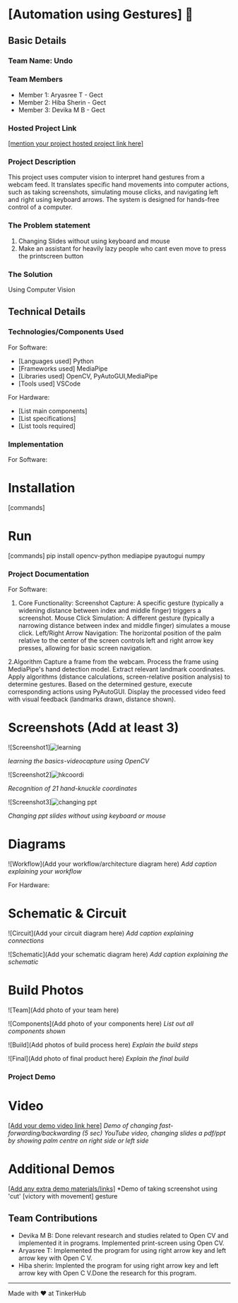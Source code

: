 

# [Automation using Gestures] 🎯


## Basic Details
### Team Name: Undo


### Team Members
- Member 1: Aryasree T - Gect
- Member 2: Hiba Sherin - Gect
- Member 3: Devika M B - Gect

### Hosted Project Link
[[mention your project hosted project link here]](https://drive.google.com/file/d/1rQ2NDPOpZsOwF3jnQ9V8QRg1IClvN_mM/view)

### Project Description
This project uses computer vision to interpret hand gestures from a webcam feed. It translates specific hand movements into computer actions, such as taking screenshots, simulating mouse clicks, and navigating left and right using keyboard arrows. The system is designed for hands-free control of a computer.

### The Problem statement
1. Changing Slides without using keyboard and mouse
2. Make an assistant for heavily lazy people who cant even move to press the printscreen button
   

### The Solution
Using Computer Vision

## Technical Details
### Technologies/Components Used
For Software:
- [Languages used] Python
- [Frameworks used] MediaPipe
- [Libraries used] OpenCV, PyAutoGUI,MediaPipe
- [Tools used] VSCode

For Hardware:
- [List main components]
- [List specifications]
- [List tools required]

### Implementation
For Software:
# Installation
[commands]

# Run
[commands] pip install opencv-python mediapipe pyautogui numpy

### Project Documentation
For Software:
1. Core Functionality:
Screenshot Capture: A specific gesture (typically a widening distance between index and middle finger) triggers a screenshot.
Mouse Click Simulation: A different gesture (typically a narrowing distance between index and middle finger) simulates a mouse click.
Left/Right Arrow Navigation: The horizontal position of the palm relative to the center of the screen controls left and right arrow key presses, allowing for basic screen navigation.

2.Algorithm
Capture a frame from the webcam.
Process the frame using MediaPipe's hand detection model.
Extract relevant landmark coordinates.
Apply algorithms (distance calculations, screen-relative position analysis) to determine gestures.
Based on the determined gesture, execute corresponding actions using PyAutoGUI.
Display the processed video feed with visual feedback (landmarks drawn, distance shown).



# Screenshots (Add at least 3)
![Screenshot1]![learning](https://github.com/user-attachments/assets/ca98492e-a0ab-4f59-8b2c-07fcb5178e55)

*learning the basics-videocapture using OpenCV*

![Screenshot2]![hkcoordi](https://github.com/user-attachments/assets/04a20777-d661-487a-a0de-afece2afe26d)

*Recognition of 21 hand-knuckle coordinates*

![Screenshot3]![changing ppt](https://github.com/user-attachments/assets/f8be00e9-a9c4-43d8-9d3f-b981c5b60b8d)

*Changing ppt slides without using keyboard or mouse*

# Diagrams
![Workflow](Add your workflow/architecture diagram here)
*Add caption explaining your workflow*

For Hardware:

# Schematic & Circuit
![Circuit](Add your circuit diagram here)
*Add caption explaining connections*

![Schematic](Add your schematic diagram here)
*Add caption explaining the schematic*

# Build Photos
![Team](Add photo of your team here)


![Components](Add photo of your components here)
*List out all components shown*

![Build](Add photos of build process here)
*Explain the build steps*

![Final](Add photo of final product here)
*Explain the final build*

### Project Demo
# Video
[[Add your demo video link here]](https://drive.google.com/file/d/1rQ2NDPOpZsOwF3jnQ9V8QRg1IClvN_mM/view?usp=sharing)
*Demo of changing fast-forwarding/backwarding (5 sec) YouTube video, changing slides a pdf/ppt by showing palm centre on right side or left side*

# Additional Demos
[[Add any extra demo materials/links]](https://drive.google.com/file/d/14tO4MJhocffxQpLa0u1qwuOO7FAEmhkG/view?usp=sharing)
*Demo of taking screenshot using 'cut' [victory with movement] gesture


## Team Contributions
- Devika M B:  Done relevant research and studies related to Open CV and implemented it in programs. Implemented print-screen using Open CV.
- Aryasree T: Implemented the program for using right arrow key and left arrow key with Open C V.
- Hiba sherin: Implented the program for using right arrow key and left arrow key with Open C V.Done the research for this program.

---
Made with ❤️ at TinkerHub




